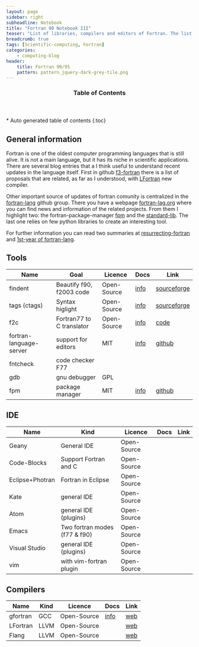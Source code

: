 ```yaml
---
layout: page
sidebar: right
subheadline: Notebook
title: "Fortran 90 Notebook III"
teaser: "List of libraries, compilers and editors of Fortran. The list is mainly focused to Modern Fortran but there are some resources also useful for Fortran 77 users."
breadcrumb: true
tags: [Scientific-computing, Fortran]
categories:
    - computing-blog
header:
    title: Fortran 90/95
    pattern: pattern_jquery-dark-grey-tile.png
---
```


<section id="table-of-contents" class="toc">
  <header>
    <h3>Table of Contents</h3>
  </header>
<div id="drawer" markdown="1">
*  Auto generated table of contents
{:toc}
</div>
</section><!-- /#table-of-contents -->


## General information

Fortran is one of the oldest computer programming languages that is still alive. It is not a main language, but it has its niche in scientific applications. There are several blog entries that a I think useful to understand recent updates in the language itself. First in github [f3-fortran](https://github.com/j3-fortran/fortran_proposals) there is a list of proposals that are related, as far as I understood, with [LFortran](https://lfortran.org/) new compiler.  

Other important source of updates of fortran comunity is centralized in the [fortran-lang](https://github.com/fortran-lang) github group. There you have a webpage [fortran-lag.org](https://fortran-lang.org/) where you can find news and information of the related projects. From them I highlight two: the fortran-package-manager [fpm](https://github.com/fortran-lang/fpm) and the [standard-lib](https://github.com/fortran-lang/stdlib). The last one relies on few python libraries to create an interesting tool. 

For further information you can read two summaries at [resurrecting-fortran](https://ondrejcertik.com/blog/2021/03/resurrecting-fortran/) and [1st-year of fortran-lang](https://medium.com/modern-fortran/first-year-of-fortran-lang-d8796bfa0067).

## Tools

| Name 	            | Goal                        | Licence       |	Docs   | Link       |
| ----------------- | --------------------------- | ------------- | -------| ---------- |
| findent           | Beautify f90, f2003 code    |  Open-Source  | [info](https://sourceforge.net/projects/findent/)  | [sourceforge](https://sourceforge.net/projects/findent/) |
| tags (ctags)      | Syntax higlight             |  Open-Source  | [info](http://ctags.sourceforge.net/) | [sourceforge](https://sourceforge.net/projects/ctags/)                |
| f2c               | Fortran77 to C translator   |  Open-Source  | [info](https://en.wikipedia.org/wiki/F2c) | [code](http://www.netlib.org/f2c/) |
| fortran-language-server | support for editors   |  MIT          | [info](https://github.com/hansec/fortran-language-server) | [github](https://github.com/hansec/fortran-language-server) |
| fntcheck                | code checker F77      |               |       |             |
| gdb                     | gnu debugger          |  GPL          |       |             |
| fpm                     | package manager       |  MIT          | [info](https://github.com/fortran-lang/fpm/blob/master/PACKAGING.md) | [github](https://github.com/fortran-lang/fpm) |

## IDE

| Name 	            | Kind                        | Licence       |	Docs   | Link       |
| ----------------- | --------------------------- | ------------- | -------| ---------- |
| Geany             | General IDE                 |  Open-Source  |        |            |
| Code-Blocks       | Support Fortran and C  |  Open-Source  |        |            |
| Eclipse+Photran   | Fortran in Eclipse          |  Open-Source  |        |            |
| Kate              | general IDE                 |  Open-Source  |        |            |
| Atom              | general IDE (plugins)       |  Open-Source  |        |            |
| Emacs             | Two fortran modes (f77 & f90)| Open-Source  |        |            |
| Visual Studio     | general IDE (plugins)       |  Open-Source  |        |            |
| vim               | with vim-fortran plugin     |  Open-Source  |        |            |

## Compilers

| Name 	            | Kind                        | Licence       |	Docs   | Link       |
| ----------------- | --------------------------- | ------------- | -------| ---------- |
| gfortran          | GCC                         |  Open-Source  | [info](https://gcc.gnu.org/wiki/GFortran) | [web](https://gcc.gnu.org/fortran/)           |
| LFortran          | LLVM                        |  Open-Source  |        | [web](https://lfortran.org/)            |
| Flang             | LLVM                        |  Open-Source  |        | [web](https://github.com/llvm/llvm-project/tree/main/flang)           |

